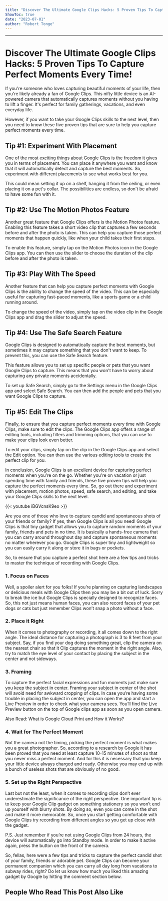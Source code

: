 ```yaml
---
title: "Discover The Ultimate Google Clips Hacks: 5 Proven Tips To Capture Perfect Moments Every Time!"
ShowToc: true 
date: "2023-07-01"
author: "Robert Tonge"
---
```

*****
# Discover The Ultimate Google Clips Hacks: 5 Proven Tips To Capture Perfect Moments Every Time!

If you're someone who loves capturing beautiful moments of your life, then you're likely already a fan of Google Clips. This nifty little device is an AI-powered camera that automatically captures moments without you having to lift a finger. It's perfect for family gatherings, vacations, and even everyday life.

However, if you want to take your Google Clips skills to the next level, then you need to know these five proven tips that are sure to help you capture perfect moments every time.

## Tip #1: Experiment With Placement

One of the most exciting things about Google Clips is the freedom it gives you in terms of placement. You can place it anywhere you want and know that it will automatically detect and capture the best moments. So, experiment with different placements to see what works best for you.

This could mean setting it up on a shelf, hanging it from the ceiling, or even placing it on a pet's collar. The possibilities are endless, so don't be afraid to have some fun with it.

## Tip #2: Use The Motion Photos Feature

Another great feature that Google Clips offers is the Motion Photos feature. Enabling this feature takes a short video clip that captures a few seconds before and after the photo is taken. This can help you capture those perfect moments that happen quickly, like when your child takes their first steps.

To enable this feature, simply tap on the Motion Photos icon in the Google Clips app. You can then use the slider to choose the duration of the clip before and after the photo is taken.

## Tip #3: Play With The Speed

Another feature that can help you capture perfect moments with Google Clips is the ability to change the speed of the video. This can be especially useful for capturing fast-paced moments, like a sports game or a child running around.

To change the speed of the video, simply tap on the video clip in the Google Clips app and drag the slider to adjust the speed.

## Tip #4: Use The Safe Search Feature

Google Clips is designed to automatically capture the best moments, but sometimes it may capture something that you don't want to keep. To prevent this, you can use the Safe Search feature.

This feature allows you to set up specific people or pets that you want Google Clips to capture. This means that you won't have to worry about capturing any private moments accidentally.

To set up Safe Search, simply go to the Settings menu in the Google Clips app and select Safe Search. You can then add the people and pets that you want Google Clips to capture.

## Tip #5: Edit The Clips

Finally, to ensure that you capture perfect moments every time with Google Clips, make sure to edit the clips. The Google Clips app offers a range of editing tools, including filters and trimming options, that you can use to make your clips look even better.

To edit your clips, simply tap on the clip in the Google Clips app and select the Edit option. You can then use the various editing tools to create the perfect clip for you.

In conclusion, Google Clips is an excellent device for capturing perfect moments when you're on the go. Whether you're on vacation or just spending time with family and friends, these five proven tips will help you capture the perfect moments every time. So, go out there and experiment with placement, motion photos, speed, safe search, and editing, and take your Google Clips skills to the next level.

{{< youtube iBGVcnsK9eo >}} 



Are you one of those who love to capture candid and spontaneous shots of your friends or family? If yes, then Google Clips is all you need! Google Clips is that tiny gadget that allows you to capture random moments of your family, friends and pets in no time. It is basically a hands-free camera that you can carry around throughout day and capture spontaneous moments no matter wherever you go. Google Clips is super tiny and lightweight so you can easily carry it along or store it in bags or pockets.
 
So, to ensure that you capture a perfect shot here are a few tips and tricks to master the technique of recording with Google Clips.
 
### 1. Focus on Faces
 

 
Well, a spoiler alert for you folks! If you’re planning on capturing landscapes or delicious meals with Google Clips then you may be a bit out of luck. Sorry to break the ice but Google Clips is specially designed to recognize faces. So, this not just means human faces, you can also record faces of your pet dogs or cats but just remember Clips won’t snap a photo without a face.
 
### 2. Place it Right
 
When it comes to photography or recording, it all comes down to the right angle. The ideal distance for capturing a photograph is 3 to 8 feet from your subject. Say, if you find your dog doing something great, clip the camera on the nearest chair so that it Clip captures the moment in the right angle. Also, try to match the eye level of your contact by placing the subject in the center and not sideways.
 
### 3. Framing
 
To capture the perfect facial expressions and fun moments just make sure you keep the subject in center. Framing your subject in center of the shot will avoid need for awkward cropping of clips. In case you’re having some trouble in placing the subject in center, you can open the app and start a Live Preview in order to check what your camera sees. You’ll find the Live Preview button on the top of Google clips app as soon as you open camera.
 
Also Read: What is Google Cloud Print and How it Works?
 
### 4. Wait for The Perfect Moment
 
Not the camera not the timing, picking the perfect moment is what makes you a great photographer. So, according to a research by Google it has been proved that you need at least capture 10-15 minutes of shoot so that you never miss a perfect moment. And for this it is necessary that you keep your little device always charged and ready. Otherwise you may end up with a bunch of useless shots that are obviously of no good.
 
### 5. Set up the Right Perspective
 
Last but not the least, when it comes to recording clips don’t ever underestimate the significance of the right perspective. One important tip is to keep your Google Clip gadget on something stationery so you won’t end up yourself with blurry shots. By doing so, even you can come in the shot and make it more memorable. So, once you start getting comfortable with Google Clips try recording from different angles so you get up close with the gadget.
 
P.S. Just remember if you’re not using Google Clips from 24 hours, the device will automatically go into Standby mode. In order to make it active again, press the button on the front of the camera.
 
So, fellas, here were a few tips and tricks to capture the perfect candid shot of your family, friends or adorable pet. Google Clips can become your permanent companion which you can carry all day long from vacations to subway rides, right? Do let us know how much you liked this amazing gadget by Google by hitting the comment section below.
 
##  People Who Read This Post Also Like 



